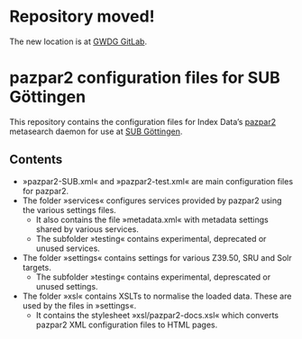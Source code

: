 # Repository moved!
The new location is at [GWDG GitLab](https://gitlab.gwdg.de/subugoe/pazpar2/pazpar2-SUB).

# pazpar2 configuration files for SUB Göttingen

This repository contains the configuration files for Index Data’s [pazpar2](http://www.indexdata.com/pazpar2/) metasearch daemon for use at [SUB Göttingen](http://www.sub.uni-goettingen.de). 


## Contents
* »pazpar2-SUB.xml« and »pazpar2-test.xml« are main configuration files for pazpar2.
* The folder »services« configures services provided by pazpar2 using the various settings files.
	* It also contains the file »metadata.xml« with metadata settings shared by various services.
	* The subfolder »testing« contains experimental, deprecated or unused services.
* The folder »settings« contains settings for various Z39.50, SRU and Solr targets.
	* The subfolder »testing« contains experimental, deprescated or unused settings.
* The folder »xsl« contains XSLTs to normalise the loaded data. These are used by the files in »settings«.
	* It contains the stylesheet »xsl/pazpar2-docs.xsl« which converts pazpar2 XML configuration files to HTML pages.

